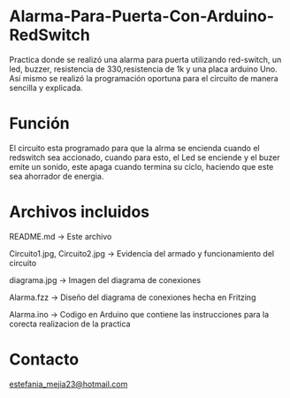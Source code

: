 # Alarma-Para-Puerta-Con-Arduino-RedSwitch
Practica donde se realizó una alarma para puerta utilizando red-switch, un led, buzzer, resistencia de 330,resistencia de  1k  y una placa arduino Uno. Así mismo se realizó la programación oportuna para el circuito de manera sencilla y explicada.

# Función
El circuito esta programado para  que la alrma se encienda cuando el redswitch sea accionado, cuando para esto, el Led se enciende y el buzer emite un sonido, este apaga cuando termina su ciclo, haciendo que este sea ahorrador de energia.

# Archivos incluidos
README.md -> Este archivo

Circuito1.jpg, Circuito2.jpg -> Evidencia del armado y funcionamiento del circuito

diagrama.jpg -> Imagen del diagrama de conexiones

Alarma.fzz -> Diseño del diagrama de conexiones hecha en Fritzing

Alarma.ino -> Codigo en Arduino que contiene las instrucciones para la corecta realizacion de la practica

# Contacto
estefania_mejia23@hotmail.com


















